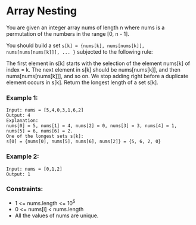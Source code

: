 # Array Nesting

You are given an integer array nums of length n where nums is a permutation of the numbers in the range [0, n - 1].

You should build a set `s[k] = {nums[k], nums[nums[k]], nums[nums[nums[k]]], ... }` subjected to the following rule:

The first element in s[k] starts with the selection of the element nums[k] of index = k.
The next element in s[k] should be nums[nums[k]], and then nums[nums[nums[k]]], and so on.
We stop adding right before a duplicate element occurs in s[k].
Return the longest length of a set s[k].

### Example 1:
```
Input: nums = [5,4,0,3,1,6,2]
Output: 4
Explanation: 
nums[0] = 5, nums[1] = 4, nums[2] = 0, nums[3] = 3, nums[4] = 1, nums[5] = 6, nums[6] = 2.
One of the longest sets s[k]:
s[0] = {nums[0], nums[5], nums[6], nums[2]} = {5, 6, 2, 0}
```
### Example 2:
```
Input: nums = [0,1,2]
Output: 1
``` 

### Constraints:

- 1 <= nums.length <= 10<sup>5</sup>
- 0 <= nums[i] < nums.length
- All the values of nums are unique.